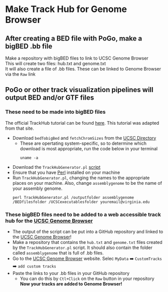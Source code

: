 # Make Track Hub for Genome Browser
## After creating a BED file with PoGo, make a bigBED .bb file
Make a repository with bigBED files to link to UCSC Genome Browser <br />
This will create two files: hub.txt and genome.txt <br />
It will also create a file of .bb files. These can be linked to Genome Browser via the `Raw` link

## PoGo or other track visualization pipelines will output BED and/or GTF files
### These need to be made into bigBED files
The official TrackHub tutorial can be found [here](https://www.sanger.ac.uk/tool/trackhub-generator/). This tutorial was adapted from that site. <br />
- Download `bedTobigBed` and `fetchChromSizes` from the [UCSC Directory](https://hgdownload.soe.ucsc.edu/admin/exe/)
  - These are opertating system-specific, so to determine which download is most appropriate, run the code below in your terminal
    ```
    uname -a
    ```
- Download the `TrackHubGenerator.pl` [script](https://github.com/cschlaffner/TrackHubGenerator)
- Ensure that you have [Perl](https://www.perl.org/) installed on your machine
- Run `TrackHubGenerator.pl`, changing the names to the appropriate places on your machine. Also, change `assemblygenome` to be the name of your assembly genome.
  ```
  perl TrackHubGenerator.pl /outputfolder assemblygenome /BEDfilesfolder /UCSCexecutablesfolder youremail@virginia.edu
  ``` 
### These bigBED files need to be added to a web accessible track hub for the [UCSC Genome Browser](https://genome.ucsc.edu/)
- The output of the script can be put into a GitHub repository and linked to the [UCSC Genome Browser](https://genome.ucsc.edu/)! <br />
- Make a repository that contains the `hub.txt` and `genome.txt` files created by the `TrackHubGenerator.pl` script. It should also contain the folder called `assemblygenome` that is full of .bb files. <br />
- Go to the [UCSC Genome Browser](https://genome.ucsc.edu/) website. Selec `MyData` ➡️ `CustomTracks` ➡️ `add custom tracks`
- Paste the links to your .bb files in your GitHub repository
  - You can do this by `Ctl+Click` on the `Raw` button in your repository <br />
**Now your tracks are added to Genome Browser!**
